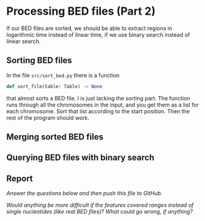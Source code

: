 # Processing BED files (Part 2)

If our BED files are sorted, we should be able to extract regions in logarithmic time instead of linear time, if we use binary search instead of linear search.

## Sorting BED files

In the file `src/sort_bed.py` there is a function

```python
def sort_file(table: Table) -> None
```

that almost sorts a BED file. I is just lacking the sorting part. The function runs through all the chromosomes in the input, and you get them as a list for each chromosome. Sort that list according to the start position. Then the rest of the program should work.

## Merging sorted BED files



## Querying BED files with binary search


## Report

*Answer the questions below and then push this file to GitHub.*



*Would anything be more difficult if the features covered ranges instead of single nucleotides (like real BED files)? What could go wrong, if anything?*
